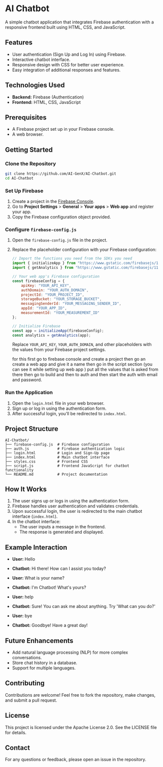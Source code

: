 # AI Chatbot

A simple chatbot application that integrates Firebase authentication with a responsive frontend built using HTML, CSS, and JavaScript.

## Features
- User authentication (Sign Up and Log In) using Firebase.
- Interactive chatbot interface.
- Responsive design with CSS for better user experience.
- Easy integration of additional responses and features.

## Technologies Used
- **Backend:** Firebase (Authentication)
- **Frontend:** HTML, CSS, JavaScript

## Prerequisites
- A Firebase project set up in your Firebase console.
- A web browser.

## Getting Started

### Clone the Repository
```bash
git clone https://github.com/AI-GenX/AI-Chatbot.git
cd AI-Chatbot
```

### Set Up Firebase
1. Create a project in the [Firebase Console](https://console.firebase.google.com/).
2. Go to **Project Settings** > **General** > **Your apps** > **Web app** and register your app.
3. Copy the Firebase configuration object provided.

### Configure `firebase-config.js`
1. Open the `firebase-config.js` file in the project.
2. Replace the placeholder configuration with your Firebase configuration:
   ```javascript
   // Import the functions you need from the SDKs you need
   import { initializeApp } from "https://www.gstatic.com/firebasejs/11.2.0/firebase-app.js";
   import { getAnalytics } from "https://www.gstatic.com/firebasejs/11.2.0/firebase-analytics.js";

   // Your web app's Firebase configuration
   const firebaseConfig = {
       apiKey: "YOUR_API_KEY",
       authDomain: "YOUR_AUTH_DOMAIN",
       projectId: "YOUR_PROJECT_ID",
       storageBucket: "YOUR_STORAGE_BUCKET",
       messagingSenderId: "YOUR_MESSAGING_SENDER_ID",
       appId: "YOUR_APP_ID",
       measurementId: "YOUR_MEASUREMENT_ID"
   };

   // Initialize Firebase
   const app = initializeApp(firebaseConfig);
   const analytics = getAnalytics(app);
   ```
   Replace `YOUR_API_KEY`, `YOUR_AUTH_DOMAIN`, and other placeholders with the values from your Firebase project settings.

   for this first go to firebase console and create a project
   then go an create a web app and give it a name then go in the script section (you can see it while setting up web app ) put all the values that is asked from there
   then go to build and then to auth and then start the auth with email and password.

### Run the Application
1. Open the `login.html` file in your web browser.
2. Sign up or log in using the authentication form.
3. After successful login, you'll be redirected to `index.html`.

## Project Structure
```
AI-Chatbot/
├── firebase-config.js  # Firebase configuration
├── auth.js             # Firebase authentication logic
├── login.html          # Login and Sign-Up page
├── index.html          # Main chatbot interface
├── styles.css          # Frontend CSS
├── script.js           # Frontend JavaScript for chatbot functionality
└── README.md           # Project documentation
```

## How It Works
1. The user signs up or logs in using the authentication form.
2. Firebase handles user authentication and validates credentials.
3. Upon successful login, the user is redirected to the main chatbot interface (`index.html`).
4. In the chatbot interface:
   - The user inputs a message in the frontend.
   - The response is generated and displayed.

## Example Interaction
- **User:** Hello
- **Chatbot:** Hi there! How can I assist you today?

- **User:** What is your name?
- **Chatbot:** I'm Chatbot! What's yours?

- **User:** help
- **Chatbot:** Sure! You can ask me about anything. Try 'What can you do?'

- **User:**  bye
- **Chatbot:** Goodbye! Have a great day!

## Future Enhancements
- Add natural language processing (NLP) for more complex conversations.
- Store chat history in a database.
- Support for multiple languages.

## Contributing
Contributions are welcome! Feel free to fork the repository, make changes, and submit a pull request.

## License
This project is licensed under the Apache License 2.0. See the LICENSE file for details.

## Contact
For any questions or feedback, please open an issue in the repository.

